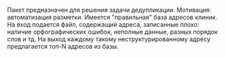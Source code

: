 Пакет предназначен для решения задачи дедупликации. Мотивация: автоматизация разметки.
Имеется "правильная" база адресов клиник. На вход подается файл, содержащий адреса, записанные плохо: наличие орфографических ошибок, неполные данные, разных порядок слов и тд. На выход каждому такому неструктурированному адресу предлагается топ-N адресов из базы.
